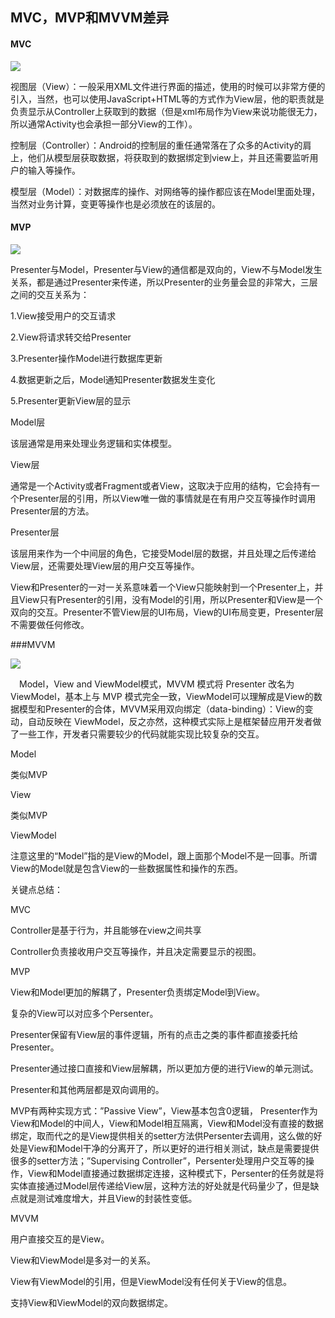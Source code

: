 ## MVC，MVP和MVVM差异

#### MVC

![](https://i.imgur.com/Ts6y4vd.png)

视图层（View）：一般采用XML文件进行界面的描述，使用的时候可以非常方便的引入，当然，也可以使用JavaScript+HTML等的方式作为View层，他的职责就是负责显示从Controller上获取到的数据（但是xml布局作为View来说功能很无力，所以通常Activity也会承担一部分View的工作）。

控制层（Controller）：Android的控制层的重任通常落在了众多的Activity的肩上，他们从模型层获取数据，将获取到的数据绑定到view上，并且还需要监听用户的输入等操作。

模型层（Model）：对数据库的操作、对网络等的操作都应该在Model里面处理，当然对业务计算，变更等操作也是必须放在的该层的。

#### MVP

![](https://i.imgur.com/aquKT05.png)

Presenter与Model，Presenter与View的通信都是双向的，View不与Model发生关系，都是通过Presenter来传递，所以Presenter的业务量会显的非常大，三层之间的交互关系为：

1.View接受用户的交互请求

2.View将请求转交给Presenter

3.Presenter操作Model进行数据库更新

4.数据更新之后，Model通知Presenter数据发生变化

5.Presenter更新View层的显示

Model层

该层通常是用来处理业务逻辑和实体模型。

View层

通常是一个Activity或者Fragment或者View，这取决于应用的结构，它会持有一个Presenter层的引用，所以View唯一做的事情就是在有用户交互等操作时调用Presenter层的方法。

Presenter层

该层用来作为一个中间层的角色，它接受Model层的数据，并且处理之后传递给View层，还需要处理View层的用户交互等操作。

View和Presenter的一对一关系意味着一个View只能映射到一个Presenter上，并且View只有Presenter的引用，没有Model的引用，所以Presenter和View是一个双向的交互。Presenter不管View层的UI布局，View的UI布局变更，Presenter层不需要做任何修改。

###MVVM

![](https://i.imgur.com/jzRCMQG.png)

　Model，View and ViewModel模式，MVVM 模式将 Presenter 改名为 ViewModel，基本上与 MVP 模式完全一致，ViewModel可以理解成是View的数据模型和Presenter的合体，MVVM采用双向绑定（data-binding）：View的变动，自动反映在 ViewModel，反之亦然，这种模式实际上是框架替应用开发者做了一些工作，开发者只需要较少的代码就能实现比较复杂的交互。 

Model

类似MVP

View

类似MVP

ViewModel

注意这里的“Model”指的是View的Model，跟上面那个Model不是一回事。所谓View的Model就是包含View的一些数据属性和操作的东西。


关键点总结：

MVC

Controller是基于行为，并且能够在view之间共享

Controller负责接收用户交互等操作，并且决定需要显示的视图。

MVP

View和Model更加的解耦了，Presenter负责绑定Model到View。

复杂的View可以对应多个Persenter。

Presenter保留有View层的事件逻辑，所有的点击之类的事件都直接委托给Presenter。

Presenter通过接口直接和View层解耦，所以更加方便的进行View的单元测试。

Presenter和其他两层都是双向调用的。

MVP有两种实现方式：”Passive View”，View基本包含0逻辑， Presenter作为View和Model的中间人，View和Model相互隔离，View和Model没有直接的数据绑定，取而代之的是View提供相关的setter方法供Persenter去调用，这么做的好处是View和Model干净的分离开了，所以更好的进行相关测试，缺点是需要提供很多的setter方法；”Supervising Controller”，Persenter处理用户交互等的操作，View和Model直接通过数据绑定连接，这种模式下，Persenter的任务就是将实体直接通过Model层传递给View层，这种方法的好处就是代码量少了，但是缺点就是测试难度增大，并且View的封装性变低。

MVVM

用户直接交互的是View。

View和ViewModel是多对一的关系。

View有ViewModel的引用，但是ViewModel没有任何关于View的信息。

支持View和ViewModel的双向数据绑定。





